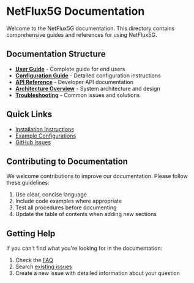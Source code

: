 # NetFlux5G Documentation

Welcome to the NetFlux5G documentation. This directory contains comprehensive guides and references for using NetFlux5G.

## Documentation Structure

- **[User Guide](user-guide.md)** - Complete guide for end users
- **[Configuration Guide](configuration.md)** - Detailed configuration instructions
- **[API Reference](api-reference.md)** - Developer API documentation
- **[Architecture Overview](architecture.md)** - System architecture and design
- **[Troubleshooting](troubleshooting.md)** - Common issues and solutions

## Quick Links

- [Installation Instructions](../README.md#quick-start)
- [Example Configurations](../examples/)
- [GitHub Issues](https://github.com/netflux5g/netflux5g/issues)

## Contributing to Documentation

We welcome contributions to improve our documentation. Please follow these guidelines:

1. Use clear, concise language
2. Include code examples where appropriate
3. Test all procedures before documenting
4. Update the table of contents when adding new sections

## Getting Help

If you can't find what you're looking for in the documentation:

1. Check the [FAQ](troubleshooting.md#faq)
2. Search [existing issues](https://github.com/netflux5g/netflux5g/issues)
3. Create a new issue with detailed information about your question

